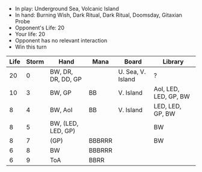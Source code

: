- In play: Underground Sea, Volcanic Island
- In hand: Burning Wish, Dark Ritual, Dark Ritual, Doomsday, Gitaxian Probe
- Opponent's Life: 20
- Your life: 20
- Opponent has no relevant interaction
- Win this turn

| Life | Storm | Hand               | Mana   | Board             | Library               |
| ---- | ----- | ------------------ | ------ | ----------------- | --------------------- |
| 20   | 0     | BW, DR, DR, DD, GP |        | U. Sea, V. Island | ?                     |
| 10   | 3     | BW, GP             | BB     | V. Island         | AoI, LED, LED, GP, BW |
| 8    | 4     | BW, AoI            | BB     | V. Island         | LED, LED, GP, BW      |
| 8    | 5     | BW, (LED, LED, GP) |        |                   | BW                    |
| 8    | 7     | (GP)               | BBBRRR |                   | BW                    |
| 6    | 8     | BW                 | BBBRRR |                   |                       |
| 6    | 9     | ToA                | BBRR   |                   |                       |
